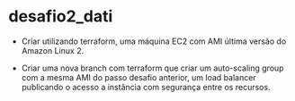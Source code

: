 # desafio2_dati

 - Criar utilizando terraform, uma máquina EC2 com AMI última versão do Amazon Linux 2.

 - Criar uma nova branch com terraform que criar um auto-scaling group com a mesma AMI do passo desafio anterior, 
 um load balancer publicando o acesso a instância com segurança entre os recursos.
